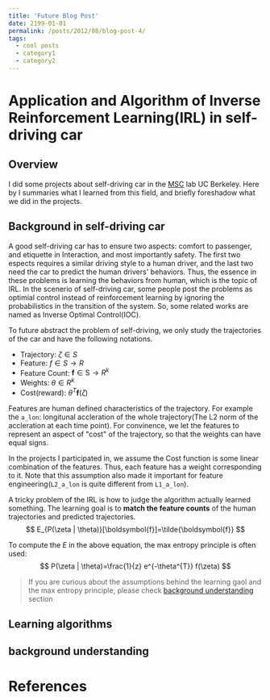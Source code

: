 ```yaml
---
title: 'Future Blog Post'
date: 2199-01-01
permalink: /posts/2012/08/blog-post-4/
tags:
  - cool posts
  - category1
  - category2
---
```


# Application and Algorithm of Inverse Reinforcement Learning(IRL) in self-driving car


## Overview

I did some projects about self-driving car in the [MSC](https://yangcyself.github.io/) lab UC Berkeley. Here by I summaries what I learned from this field, and briefly foreshadow what we did in the projects.

## Background in self-driving car

A good self-driving car has to ensure two aspects: comfort to passenger, and etiquette in Interaction, and most importantly safety. The first two espects requires a similar driving style to a human driver, and the last two need the car to predict the human drivers' behaviors. Thus, the essence in these problems is learning the behaviors from human, which is the topic of IRL. In the scenerio of self-driving car, some people post the problems as optimial control instead of reinforcement learning by ignoring the probabilistics in the transition of the system. So, some related works are named as Inverse Optimal Control(IOC).

To future abstract the problem of self-driving, we only study the trajectories of the car and have the following notations.

- Trajectory: $\zeta \in S$
- Feature: $f \in S \rightarrow R$
- Feature Count: $\boldsymbol{f} \in \mathrm{S} \rightarrow R^{k}$
- Weights: $\theta \in R^{k}$
- Cost(reward): $\theta^{T} \boldsymbol{f}(\zeta)$

Features are human defined characteristics of the trajectory. For example the `a_lon`: longitunal accleration of the whole trajectory(The L2 norm of the accleration at each time point). For convinence, we let the features to represent an aspect of "cost" of the trajectory, so that the weights can have equal signs.

In the projects I participated in, we assume the Cost function is some linear combination of the features. Thus, each feature has a weight corresponding to it. Note that this assumption also made it important for feature engineering(`L2_a_lon` is quite different from `L1_a_lon`).

A tricky problem of the IRL is how to judge the algorithm actually learned something. The learning goal is to **match the feature counts** of the human trajectories and predicted trajectories.
$$
E_{P(\zeta | \theta)}[\boldsymbol{f}]=\tilde{\boldsymbol{f}}
$$


To compute the $E$ in the above equation, the max entropy principle is often used:
$$
P(\zeta | \theta)=\frac{1}{z} e^{-\theta^{T}} f(\zeta)
$$

> If you are curious about the assumptions behind the learning gaol and the max entropy principle, please check [background understanding](#background-understanding) section

## Learning algorithms



## background understanding

# References
